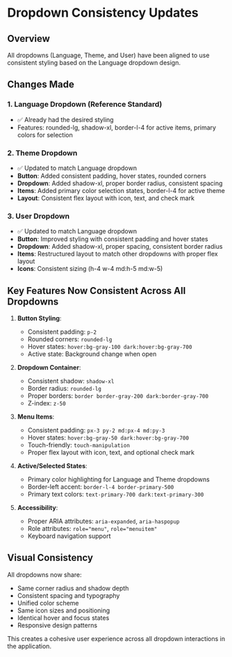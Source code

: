 # Dropdown Consistency Updates

## Overview
All dropdowns (Language, Theme, and User) have been aligned to use consistent styling based on the Language dropdown design.

## Changes Made

### 1. **Language Dropdown (Reference Standard)**
- ✅ Already had the desired styling
- Features: rounded-lg, shadow-xl, border-l-4 for active items, primary colors for selection

### 2. **Theme Dropdown** 
- ✅ Updated to match Language dropdown
- **Button**: Added consistent padding, hover states, rounded corners
- **Dropdown**: Added shadow-xl, proper border radius, consistent spacing
- **Items**: Added primary color selection states, border-l-4 for active theme
- **Layout**: Consistent flex layout with icon, text, and check mark

### 3. **User Dropdown**
- ✅ Updated to match Language dropdown  
- **Button**: Improved styling with consistent padding and hover states
- **Dropdown**: Added shadow-xl, proper spacing, consistent border radius
- **Items**: Restructured layout to match other dropdowns with proper flex layout
- **Icons**: Consistent sizing (h-4 w-4 md:h-5 md:w-5)

## Key Features Now Consistent Across All Dropdowns

1. **Button Styling**:
   - Consistent padding: `p-2`
   - Rounded corners: `rounded-lg`
   - Hover states: `hover:bg-gray-100 dark:hover:bg-gray-700`
   - Active state: Background change when open

2. **Dropdown Container**:
   - Consistent shadow: `shadow-xl`
   - Border radius: `rounded-lg`
   - Proper borders: `border border-gray-200 dark:border-gray-700`
   - Z-index: `z-50`

3. **Menu Items**:
   - Consistent padding: `px-3 py-2 md:px-4 md:py-3`
   - Hover states: `hover:bg-gray-50 dark:hover:bg-gray-700`
   - Touch-friendly: `touch-manipulation`
   - Proper flex layout with icon, text, and optional check mark

4. **Active/Selected States**:
   - Primary color highlighting for Language and Theme dropdowns
   - Border-left accent: `border-l-4 border-primary-500`
   - Primary text colors: `text-primary-700 dark:text-primary-300`

5. **Accessibility**:
   - Proper ARIA attributes: `aria-expanded`, `aria-haspopup`
   - Role attributes: `role="menu"`, `role="menuitem"`
   - Keyboard navigation support

## Visual Consistency

All dropdowns now share:
- Same corner radius and shadow depth
- Consistent spacing and typography
- Unified color scheme
- Same icon sizes and positioning
- Identical hover and focus states
- Responsive design patterns

This creates a cohesive user experience across all dropdown interactions in the application.
